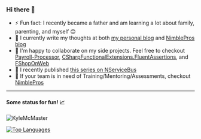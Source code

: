 ### Hi there 👋

- ⚡ Fun fact: I recently became a father and am learning a lot about family, parenting, and myself 😊
- 🔭 I currently write my thoughts at both [my personal blog](https://www.kylemcmaster.com/) and [NimblePros blog](https://blog.nimblepros.com/author/kyle/)
- 👯 I'm happy to collaborate on my side projects. Feel free to checkout [Payroll-Processor](https://github.com/KyleMcMaster/payroll-processor), [CSharpFunctionalExtensions.FluentAssertions](https://github.com/NitroDevs/CSharpFunctionalExtensions.FluentAssertions), and [FShopOnWeb](https://github.com/NitroDevs/FShopOnWeb)
- 📝 I recently published [this series on NServiceBus](https://blog.nimblepros.com/blogs/what-is-nservicebus/)
- 🎲 If your team is in need of Training/Mentoring/Assessments, checkout [NimblePros](https://nimblepros.com/)

<hr />

#### Some status for fun! 📈

<p>
  <img align="center" src="https://github-readme-stats.vercel.app/api?username=KyleMcMaster&show_icons=true&theme=dark" alt="KyleMcMaster" />

  <a href="https://github.com/kylemcmaster" align="left"><img src="https://github-readme-stats.vercel.app/api/top-langs/?username=kylemcmaster&layout=compact&langs_count=10&title_color=0891b2&text_color=ffffff&icon_color=0891b2&bg_color=1c1917&hide_border=true&locale=en&custom_title=Top%20%Languages" alt="Top Languages" /></a>
<p/>

<!--
**KyleMcMaster/KyleMcMaster** is a ✨ _special_ ✨ repository because its `README.md` (this file) appears on your GitHub profile.

Here are some ideas to get you started:

- 🔭 I’m currently working on converting data layers frin EF to EF Core.
- 🌱 I’m currently learning something new everyday 
- 👯 I’m looking to collaborate on  [Payroll-Processor](https://github.com/KyleMcMaster/payroll-processor)
- 🤔 I’m looking for help with ...
- 💬 Ask me about ... 
- 📫 How to reach me: ...
- 😄 Pronouns: ... 📖
- ⚡ Fun fact: ... 


  <img src="https://github-readme-streak-stats.herokuapp.com/?user=KyleMcMaster&theme=dark"> 
  #<br />

<p>
  <img src="https://gh-readme.herokuapp.com/graph?username=KyleMcMaster&theme=xcode&area_color=6bffb5&area=true">
</p>
-->
